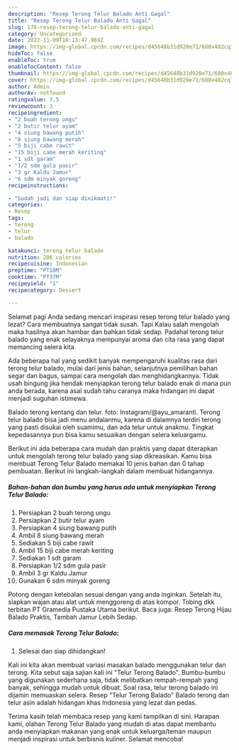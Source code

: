 ```yaml
---
description: "Resep Terong Telur Balado Anti Gagal"
title: "Resep Terong Telur Balado Anti Gagal"
slug: 176-resep-terong-telur-balado-anti-gagal
category: Uncategorized
date: 2022-11-09T10:13:47.969Z
image: https://img-global.cpcdn.com/recipes/d45648b31d920e71/680x482cq70/terong-telur-balado-foto-resep-utama.jpg
hideToc: false
enableToc: true
enableTocContent: false
thumbnail: https://img-global.cpcdn.com/recipes/d45648b31d920e71/680x482cq70/terong-telur-balado-foto-resep-utama.jpg
cover: https://img-global.cpcdn.com/recipes/d45648b31d920e71/680x482cq70/terong-telur-balado-foto-resep-utama.jpg
author: Admin
authorAv: notfound
ratingvalue: 3.5
reviewcount: 3
recipeingredient:
- "2 buah terong ungu"
- "2 butir telur ayam"
- "4 siung bawang putih"
- "8 siung bawang merah"
- "5 biji cabe rawit"
- "15 biji cabe merah keriting"
- "1 sdt garam"
- "1/2 sdm gula pasir"
- "3 gr Kaldu Jamur"
- "6 sdm minyak goreng"
recipeinstructions:

- "Sudah jadi dan siap dinikmati!"
categories:
- Resep
tags:
- terong
- telur
- balado

katakunci: terong telur balado 
nutrition: 286 calories
recipecuisine: Indonesian
preptime: "PT10M"
cooktime: "PT37M"
recipeyield: "1"
recipecategory: Dessert

---
```



Selamat pagi Anda sedang mencari inspirasi resep terong telur balado yang lezat? Cara membuatnya sangat tidak susah. Tapi Kalau salah mengolah maka hasilnya akan hambar dan bahkan tidak sedap. Padahal terong telur balado yang enak selayaknya mempunyai aroma dan cita rasa yang dapat memancing selera kita.


Ada beberapa hal yang sedikit banyak mempengaruhi kualitas rasa dari terong telur balado, mulai dari jenis bahan, selanjutnya pemilihan bahan segar dan bagus, sampai cara mengolah dan menghidangkannya. Tidak usah bingung jika hendak menyiapkan terong telur balado enak di mana pun anda berada, karena asal sudah tahu caranya maka hidangan ini dapat menjadi suguhan istimewa.

Balado terong kentang dan telur. foto: Instagram/@ayu_amaranti. Terong telur balado bisa jadi menu andalanmu, karena di dalamnya terdiri terong yang pasti disukai oleh suamimu, dan ada telur untuk anakmu. Tingkat kepedasannya pun bisa kamu sesuaikan dengan selera keluargamu.


Berikut ini ada beberapa cara mudah dan praktis yang dapat diterapkan untuk mengolah terong telur balado yang siap dikreasikan. Kamu bisa membuat Terong Telur Balado memakai 10 jenis bahan dan 0 tahap pembuatan. Berikut ini langkah-langkah dalam membuat hidangannya.

<!--inarticleads1-->

##### Bahan-bahan dan bumbu yang harus ada untuk menyiapkan Terong Telur Balado:

1. Persiapkan 2 buah terong ungu
1. Persiapkan 2 butir telur ayam
1. Persiapkan 4 siung bawang putih
1. Ambil 8 siung bawang merah
1. Sediakan 5 biji cabe rawit
1. Ambil 15 biji cabe merah keriting
1. Sediakan 1 sdt garam
1. Persiapkan 1/2 sdm gula pasir
1. Ambil 3 gr Kaldu Jamur
1. Gunakan 6 sdm minyak goreng


Potong dengan ketebalan sesuai dengan yang anda inginkan. Setelah itu, siapkan wajan atau alat untuk menggoreng di atas kompor. Tobing dkk terbitan PT Gramedia Pustaka Utama berikut. Baca juga: Resep Terong Hijau Balado Praktis, Tambah Jamur Lebih Sedap. 

<!--inarticleads2-->

##### Cara memasak Terong Telur Balado:


1. Selesai dan siap dihidangkan!

Kali ini kita akan membuat variasi masakan balado menggunakan telur dan terong. Kita sebut saja sajian kali ini &#34;Telur Terong Balado&#34;. Bumbu-bumbu yang digunakan sederhana saja, tidak melibatkan rempah-rempah yang banyak, sehingga mudah untuk dibuat. Soal rasa, telur terong balado ini dijamin memuaskan selera. Resep &#34;Telur Terong Balado&#34; Balado terong dan telur asin adalah hidangan khas Indonesia yang lezat dan pedas. 

Terima kasih telah membaca resep yang kami tampilkan di sini. Harapan kami, olahan Terong Telur Balado yang mudah di atas dapat membantu anda menyiapkan makanan yang enak untuk keluarga/teman maupun menjadi inspirasi untuk berbisnis kuliner. Selamat mencoba!
